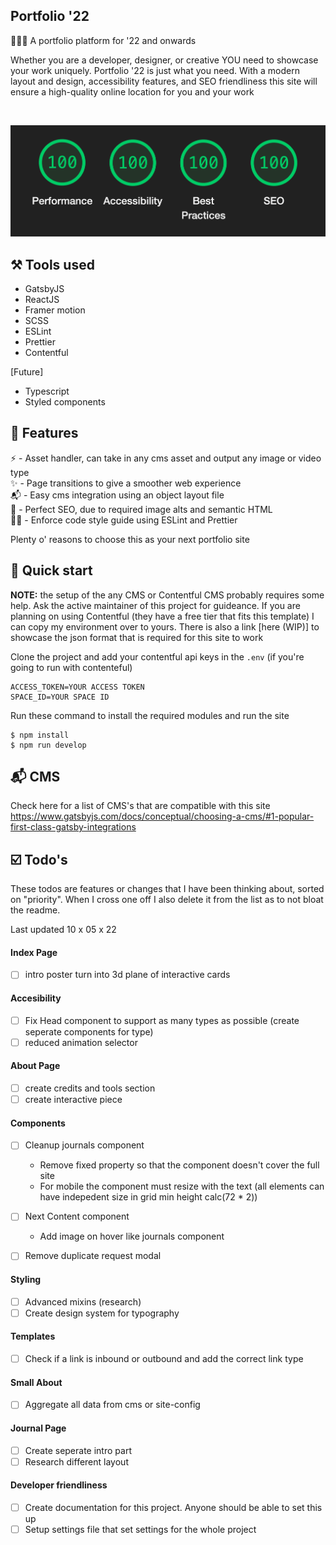 ## Portfolio '22

🧑🏽‍🎨  A portfolio platform for '22 and onwards

Whether you are a developer, designer, or creative YOU need to showcase your work uniquely. Portfolio '22 is just what you need. With a modern layout and design, accessibility features, and SEO friendliness this site will ensure a high-quality online location for you and your work

<br>

![lighthouse stats](./lighthouse.png)

## ⚒ Tools used

- GatsbyJS <br>
- ReactJS <br>
- Framer motion <br>
- SCSS <br>
- ESLint <br>
- Prettier <br>
- Contentful <br>

[Future]
- Typescript <br>
- Styled components <br>

## 🦶 Features

⚡️ - Asset handler, can take in any cms asset and output any image or video type <br>
✨ - Page transitions to give a smoother web experience <br>
📬 - Easy cms integration using an object layout file <br>
👀 - Perfect SEO, due to required image alts and semantic HTML <br>
👮‍♂️ - Enforce code style guide using ESLint and Prettier <br>

Plenty o' reasons to choose this as your next portfolio site

## 🚀 Quick start

<b>NOTE:</b> the setup of the any CMS or Contentful CMS probably requires some help. Ask the active maintainer of this project for guideance. If you are planning on using Contentful (they have a free tier that fits this template) I can copy my environment over to yours.
There is also a link [here (WIP)] to showcase the json format that is required for this site to work

Clone the project and add your contentful api keys in the `.env` (if you're going to run with contenteful)

```
ACCESS_TOKEN=YOUR ACCESS TOKEN
SPACE_ID=YOUR SPACE ID
```

Run these command to install the required modules and run the site

```
$ npm install
$ npm run develop
```

## 📬 CMS

Check here for a list of CMS's that are compatible with this site
https://www.gatsbyjs.com/docs/conceptual/choosing-a-cms/#1-popular-first-class-gatsby-integrations

## ☑️ Todo's

These todos are features or changes that I have been thinking about, sorted on "priority". When I cross 
one off I also delete it from the list as to not bloat the readme.

Last updated 10 x 05 x 22

#### Index Page
- [ ] intro poster turn into 3d plane of interactive cards

#### Accesibility
- [ ] Fix Head component to support as many types as possible (create seperate components for type)
- [ ] reduced animation selector

#### About Page
- [ ] create credits and tools section
- [ ] create interactive piece

#### Components
- [ ] Cleanup journals component
  - Remove fixed property so that the component doesn't cover the full site
  - For mobile the component must resize with the text (all elements can have indepedent size in grid min height calc(72 * 2))

- [ ] Next Content component
    - Add image on hover like journals component

- [ ] Remove duplicate request modal

#### Styling
- [ ] Advanced mixins (research)
- [ ] Create design system for typography

#### Templates
- [ ] Check if a link is inbound or outbound and add the correct link type

#### Small About
- [ ] Aggregate all data from cms or site-config

#### Journal Page
- [ ] Create seperate intro part
- [ ] Research different layout

#### Developer friendliness
- [ ] Create documentation for this project. Anyone should be able to set this up
- [ ] Setup settings file that set settings for the whole project
